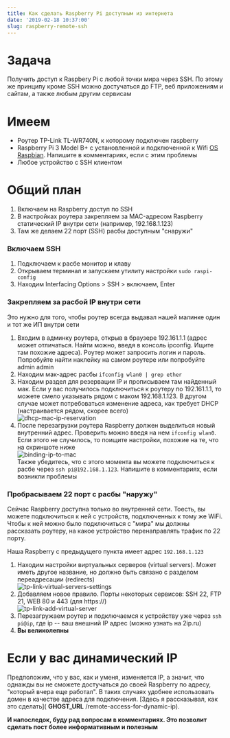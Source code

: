 ```yaml
---
title: Как сделать Raspberry Pi доступным из интернета
date: '2019-02-18 10:37:00'
slug: raspberry-remote-ssh
---
```


# Задача

Получить доступ к Raspbery Pi с любой точки мира через SSH. По этому же принципу кроме SSH можно достучаться до FTP, веб приложениям и сайтам, а также любым другим сервисам

<!--kg-card-end: markdown--><!--kg-card-begin: markdown-->
# Имеем

- Роутер TP-Link TL-WR740N, к которому подключен raspberry
- Raspberry Pi 3 Model B+ с установленной и подключенной к Wifi [OS Raspbian](https://www.raspberrypi.org/downloads/raspbian/). Напишите в комментариях, если с этим проблемы
- Любое устройство с SSH клиентом
<!--kg-card-end: markdown--><!--kg-card-begin: markdown-->
# Общий план

1. Включаем на Raspberry доступ по SSH
2. В настройках роутера закрепляем за MAC-адресом Raspberry статический IP внутри сети (например, 192.168.1.123)
3. Там же делаем 22 порт (SSH) расбы доступным "снаружи"

### Включаем SSH

1. Подключаем к расбе монитор и клаву
2. Открываем терминал и запускаем утилиту настройки `sudo raspi-config`
3. Находим Interfacing Options \> SSH \> включаем, Enter

### Закрепляем за расбой IP внутри сети

Это нужно для того, чтобы роутер всегда выдавал нашей малинке один и тот же ИП внутри сети

1. Входим в админку роутера, открыв в браузере 192.161.1.1 (адрес может отличаться. Найти можно, введя в консоль ipconfig. Ищите там похожие адреса). Роутер может запросить логин и пароль. Попробуйте найти наклейку на самом роутере или попробуйте admin admin
2. Находим мак-адрес расбы `ifconfig wlan0 | grep ether`
3. Находим раздел для резервации IP и прописываем там найденный мак. Если у вас получилось подключиться к роутеру по 192.161.1.1, то можете смело указывать рядом с маком 192.168.1.123. В другом случае может потребоваться изменение адреса, как требует DHCP (настраивается рядом, скорее всего)  
 ![dhcp-mac-ip-reservation](https://s3.blog.amd-nick.me/2019/02/dhcp-mac-ip-reservation.png)
4. После перезагрузки роутера Raspberry должен выделиться новый внутренний адрес. Проверить можно введя на нем `ifconfig wlan0`. Если этого не случилось, то поищите настройки, похожие на те, что на скриншоте ниже  
 ![binding-ip-to-mac](https://s3.blog.amd-nick.me/2019/02/binding-ip-to-mac.png)  
Также убедитесь, что с этого момента вы можете подключиться к расбе через `ssh pi@192.168.1.123`. Напишите в комментариях, если возникли проблемы

### Пробрасываем 22 порт с расбы "наружу"

Сейчас Raspberry доступна только во внутренней сети. Тоесть, вы можете подключиться к ней с устройств, подключенных к тому же WiFi. Чтобы к ней можно было подключиться с "мира" мы должны рассказать роутеру, на какое устройство перенаправлять трафик по 22 порту.

Наша Raspberry с предыдущего пункта имеет адрес `192.168.1.123`

1. Находим настройки виртуальных серверов (virtual servers). Может иметь другое название, но должно быть связано с разделом переадресации (redirects)  
 ![tp-link-virtual-servers-settings](https://s3.blog.amd-nick.me/2019/02/tp-link-virtual-servers-settings.png)
2. Добавляем новое правило. Порты некоторых сервисов: SSH 22, FTP 21, WEB 80 и 443 (для https://)  
 ![tp-link-add-virtual-server](https://s3.blog.amd-nick.me/2019/02/tp-link-virtual-servers-settings-1.png)
3. Перезагружаем роутер и подключаемся к устройству уже через `ssh pi@ip`, где ip -- ваш внешний IP адрес (можно узнать на 2ip.ru)
4. **Вы великолепны**
<!--kg-card-end: markdown--><!--kg-card-begin: markdown-->
# Если у вас динамический IP

Предположим, что у вас, как и уменя, изменяется IP, а значит, что однажды вы не сможете достучаться до своей Raspberry по адресу, "который вчера еще работал". В таких случаях удобнее использовать домен в качестве адреса для подключения. [Здесь я рассказывал, как это сделать]( __GHOST_URL__ /remote-access-for-dynamic-ip).

<!--kg-card-end: markdown-->

**И напоследок, буду рад вопросам в комментариях. Это позволит сделать пост более информативным и полезным**

